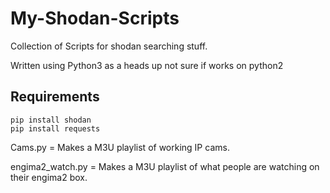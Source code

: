 # My-Shodan-Scripts
Collection of Scripts for shodan searching stuff.

Written using Python3 as a heads up not sure if works on python2

Requirements
-----

```
pip install shodan
pip install requests
```

Cams.py = Makes a M3U playlist of working IP cams.

engima2_watch.py = Makes a M3U playlist of what people are watching on their engima2 box.
